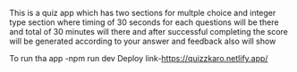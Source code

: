 This is a quiz app which has two sections for multple choice and integer type section where timing of 30 seconds for each questions will be there and total of 30 minutes will there and after successful completing the score will be generated according to your answer and feedback also will show 

To run tha app -npm run dev
Deploy link-https://quizzkaro.netlify.app/

